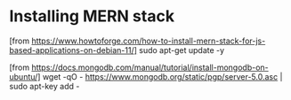 # Installing MERN stack

[from https://www.howtoforge.com/how-to-install-mern-stack-for-js-based-applications-on-debian-11/]
sudo apt-get update -y

[from https://docs.mongodb.com/manual/tutorial/install-mongodb-on-ubuntu/]
wget -qO - https://www.mongodb.org/static/pgp/server-5.0.asc | sudo apt-key add -
